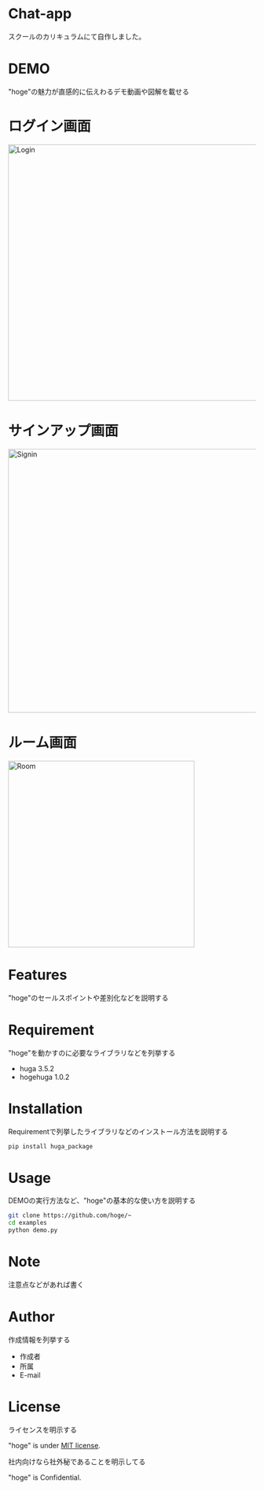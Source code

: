 # Chat-app

スクールのカリキュラムにて自作しました。 
 
# DEMO
 
"hoge"の魅力が直感的に伝えわるデモ動画や図解を載せる

# ログイン画面

<img width="521" alt="Login" src="https://user-images.githubusercontent.com/62335149/85378125-1963e680-b575-11ea-8f0c-cb8ad8662d57.png">

# サインアップ画面

<img width="536" alt="Signin" src="https://user-images.githubusercontent.com/62335149/85378454-8b3c3000-b575-11ea-8452-844e001afd31.png">


# ルーム画面

<img width="379" alt="Room" src="https://user-images.githubusercontent.com/62335149/85378351-6b0c7100-b575-11ea-922c-d7586b8f8829.png">
 
# Features
 
"hoge"のセールスポイントや差別化などを説明する
 
# Requirement
 
"hoge"を動かすのに必要なライブラリなどを列挙する
 
* huga 3.5.2
* hogehuga 1.0.2
 
# Installation
 
Requirementで列挙したライブラリなどのインストール方法を説明する
 
```bash
pip install huga_package
```
 
# Usage
 
DEMOの実行方法など、"hoge"の基本的な使い方を説明する
 
```bash
git clone https://github.com/hoge/~
cd examples
python demo.py
```
 
# Note
 
注意点などがあれば書く
 
# Author
 
作成情報を列挙する
 
* 作成者
* 所属
* E-mail
 
# License
ライセンスを明示する
 
"hoge" is under [MIT license](https://en.wikipedia.org/wiki/MIT_License).
 
社内向けなら社外秘であることを明示してる
 
"hoge" is Confidential.
